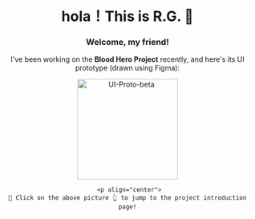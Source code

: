 <div style="text-align: center;" align="center">
  <h1 align="center">
    hola！This is R.G. 🎉
  </h1>
  <h3 align="center">
    Welcome, my friend!
  </h3>

  <p align="center">
    I've been working on the <strong>Blood Hero Project</strong> recently, and here's its UI prototype (drawn using Figma):
  </p>

  <p align="center">
    <a href="https://github.com/rg4sun/Hybrid-App" align="center">
			<img src="./.md-imgs/README.assets/UI-Proto-beta.png" alt="UI-Proto-beta" width="200" style="zoom:100%;" /> 		
		</a>
  </p>

	 <p align="center">
    🚀 Click on the above picture 👆 to jump to the project introduction page!
  </p>
</div>


